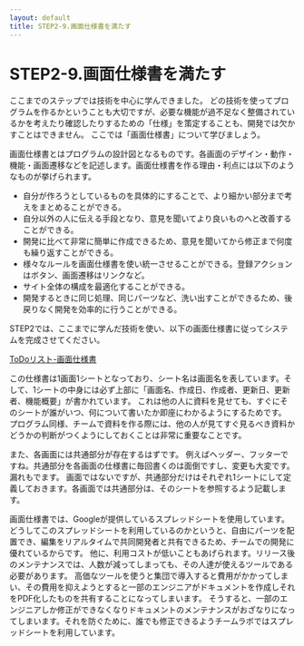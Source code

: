 ```yaml
---
layout: default
title: STEP2-9.画面仕様書を満たす
---
```

# STEP2-9.画面仕様書を満たす

ここまでのステップでは技術を中心に学んできました。
どの技術を使ってプログラムを作るかということも大切ですが、必要な機能が過不足なく整備されているかを考えたり確認したりするための「仕様」を策定することも、開発では欠かすことはできません。
ここでは「画面仕様書」について学びましょう。

画面仕様書とはプログラムの設計図となるものです。各画面のデザイン・動作・機能・画面遷移などを記述します。画面仕様書を作る理由・利点には以下のようなものが挙げられます。

* 自分が作ろうとしているものを具体的にすることで、より細かい部分まで考えをまとめることができる。
* 自分以外の人に伝える手段となり、意見を聞いてより良いものへと改善することができる。
* 開発に比べて非常に簡単に作成できるため、意見を聞いてから修正まで何度も繰り返すことができる。
* 様々なルールを画面仕様書を使い統一させることができる。登録アクションはボタン、画面遷移はリンクなど。
* サイト全体の構成を最適化することができる。
* 開発するときに同じ処理、同じパーツなど、洗い出すことができるため、後戻りなく開発を効率的に行うことができる。

STEP2では、ここまでに学んだ技術を使い、以下の画面仕様書に従ってシステムを完成させてください。

[ToDoリスト-画面仕様書](https://docs.google.com/spreadsheets/d/1RnX15U8iBMeLrQ0hZ9iz5fxtDwOdmEsFduJfCPezUG0/edit?usp=sharing)

この仕様書は1画面1シートとなっており、シート名は画面名を表しています。そして、1シートの中身には必ず上部に「画面名、作成日、作成者、更新日、更新者、機能概要」が書かれています。
これは他の人に資料を見せても、すぐにそのシートが誰がいつ、何について書いたか即座にわかるようにするためです。
プログラム同様、チームで資料を作る際には、他の人が見てすぐ見るべき資料かどうかの判断がつくようにしておくことは非常に重要なことです。

また、各画面には共通部分が存在するはずです。
例えばヘッダー、フッターですね。共通部分を各画面の仕様書に毎回書くのは面倒ですし、変更も大変です。漏れもでます。
画面ではないですが、共通部分だけはそれぞれ1シートにして定義しておきます。各画面では共通部分は、そのシートを参照するよう記載します。

画面仕様書では、Googleが提供しているスプレッドシートを使用しています。
どうしてこのスプレッドシートを利用しているのかというと、自由にパーツを配置でき、編集をリアルタイムで共同開発者と共有できるため、チームでの開発に優れているからです。
他に、利用コストが低いこともあげられます。リリース後のメンテナンスでは、人数が減ってしまっても、その人達が使えるツールである必要があります。
高価なツールを使うと集団で導入すると費用がかかってしまい、その費用を抑えようとすると一部のエンジニアがドキュメントを作成しそれをPDF化したものを共有することになってしまいます。
そうすると、一部のエンジニアしか修正ができなくなりドキュメントのメンテナンスがおざなりになってしまいます。それを防ぐために、誰でも修正できるようチームラボではスプレッドシートを利用しています。
